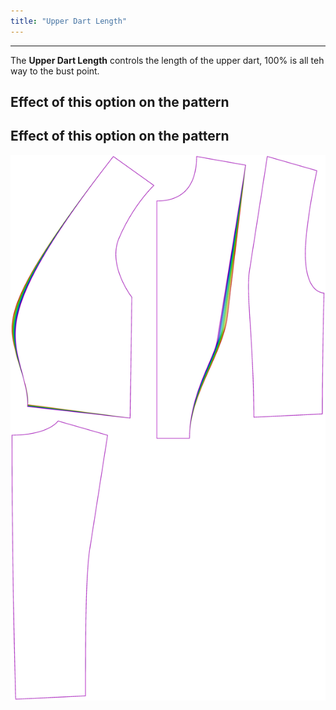 ```yaml
---
title: "Upper Dart Length"
---
```


***

The **Upper Dart Length** controls the length of the upper dart, 100% is all teh way to the bust point.

## Effect of this option on the pattern

## Effect of this option on the pattern

![This image shows the effect of this option by superimposing several variants that have a different value for this option](noble_upperdartlength_sample.svg "Effect of this option on the pattern")
